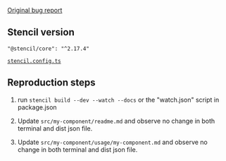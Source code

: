 [Original bug report](https://github.com/ionic-team/stencil/issues/2560)

## Stencil version

```
"@stencil/core": "^2.17.4"
```

[`stencil.config.ts`](./stencil.config.ts)

## Reproduction steps

1. run `stencil build --dev --watch --docs` or the "watch.json" script in package.json

2. Update `src/my-component/readme.md` and observe no change in both terminal and dist json file.
3. Update `src/my-component/usage/my-component.md` and observe no change in both terminal and dist json file.